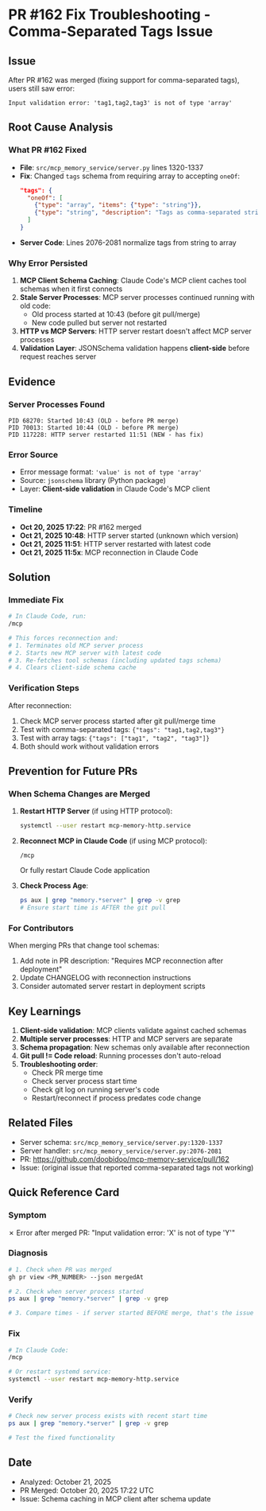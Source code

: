 # PR #162 Fix Troubleshooting - Comma-Separated Tags Issue

## Issue
After PR #162 was merged (fixing support for comma-separated tags), users still saw error:
```
Input validation error: 'tag1,tag2,tag3' is not of type 'array'
```

## Root Cause Analysis

### What PR #162 Fixed
- **File**: `src/mcp_memory_service/server.py` lines 1320-1337
- **Fix**: Changed `tags` schema from requiring array to accepting `oneOf`:
  ```json
  "tags": {
    "oneOf": [
      {"type": "array", "items": {"type": "string"}},
      {"type": "string", "description": "Tags as comma-separated string"}
    ]
  }
  ```
- **Server Code**: Lines 2076-2081 normalize tags from string to array

### Why Error Persisted

1. **MCP Client Schema Caching**: Claude Code's MCP client caches tool schemas when it first connects
2. **Stale Server Processes**: MCP server processes continued running with old code:
   - Old process started at 10:43 (before git pull/merge)
   - New code pulled but server not restarted
3. **HTTP vs MCP Servers**: HTTP server restart doesn't affect MCP server processes
4. **Validation Layer**: JSONSchema validation happens **client-side** before request reaches server

## Evidence

### Server Processes Found
```
PID 68270: Started 10:43 (OLD - before PR merge)
PID 70013: Started 10:44 (OLD - before PR merge)
PID 117228: HTTP server restarted 11:51 (NEW - has fix)
```

### Error Source
- Error message format: `'value' is not of type 'array'`
- Source: `jsonschema` library (Python package)
- Layer: **Client-side validation** in Claude Code's MCP client

### Timeline
- **Oct 20, 2025 17:22**: PR #162 merged
- **Oct 21, 2025 10:48**: HTTP server started (unknown which version)
- **Oct 21, 2025 11:51**: HTTP server restarted with latest code
- **Oct 21, 2025 11:5x**: MCP reconnection in Claude Code

## Solution

### Immediate Fix
```bash
# In Claude Code, run:
/mcp

# This forces reconnection and:
# 1. Terminates old MCP server process
# 2. Starts new MCP server with latest code
# 3. Re-fetches tool schemas (including updated tags schema)
# 4. Clears client-side schema cache
```

### Verification Steps
After reconnection:
1. Check MCP server process started after git pull/merge time
2. Test with comma-separated tags: `{"tags": "tag1,tag2,tag3"}`
3. Test with array tags: `{"tags": ["tag1", "tag2", "tag3"]}`
4. Both should work without validation errors

## Prevention for Future PRs

### When Schema Changes are Merged
1. **Restart HTTP Server** (if using HTTP protocol):
   ```bash
   systemctl --user restart mcp-memory-http.service
   ```

2. **Reconnect MCP in Claude Code** (if using MCP protocol):
   ```
   /mcp
   ```
   Or fully restart Claude Code application

3. **Check Process Age**:
   ```bash
   ps aux | grep "memory.*server" | grep -v grep
   # Ensure start time is AFTER the git pull
   ```

### For Contributors
When merging PRs that change tool schemas:
1. Add note in PR description: "Requires MCP reconnection after deployment"
2. Update CHANGELOG with reconnection instructions
3. Consider automated server restart in deployment scripts

## Key Learnings

1. **Client-side validation**: MCP clients validate against cached schemas
2. **Multiple server processes**: HTTP and MCP servers are separate
3. **Schema propagation**: New schemas only available after reconnection
4. **Git pull != Code reload**: Running processes don't auto-reload
5. **Troubleshooting order**:
   - Check PR merge time
   - Check server process start time
   - Check git log on running server's code
   - Restart/reconnect if process predates code change

## Related Files
- Server schema: `src/mcp_memory_service/server.py:1320-1337`
- Server handler: `src/mcp_memory_service/server.py:2076-2081`
- PR: https://github.com/doobidoo/mcp-memory-service/pull/162
- Issue: (original issue that reported comma-separated tags not working)

## Quick Reference Card

### Symptom
✗ Error after merged PR: "Input validation error: 'X' is not of type 'Y'"

### Diagnosis
```bash
# 1. Check when PR was merged
gh pr view <PR_NUMBER> --json mergedAt

# 2. Check when server process started
ps aux | grep "memory.*server" | grep -v grep

# 3. Compare times - if server started BEFORE merge, that's the issue
```

### Fix
```bash
# In Claude Code:
/mcp

# Or restart systemd service:
systemctl --user restart mcp-memory-http.service
```

### Verify
```bash
# Check new server process exists with recent start time
ps aux | grep "memory.*server" | grep -v grep

# Test the fixed functionality
```

## Date
- Analyzed: October 21, 2025
- PR Merged: October 20, 2025 17:22 UTC
- Issue: Schema caching in MCP client after schema update
